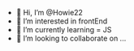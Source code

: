 - 👋 Hi, I’m @Howie22
- 👀 I’m interested in frontEnd 
- 🌱 I’m currently learning = JS
- 💞️ I’m looking to collaborate on ...

<!---
Howie22/Howie22 is a ✨ special ✨ repository because its `README.md` (this file) appears on your GitHub profile.
You can click the Preview link to take a look at your changes.
--->
